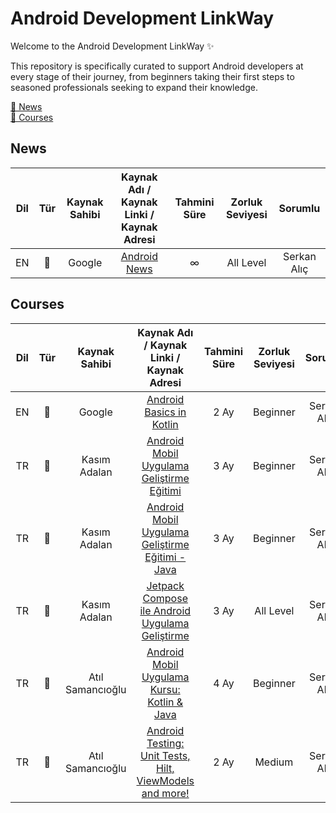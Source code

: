 # Android Development LinkWay

Welcome to the Android Development LinkWay ✨

This repository is specifically curated to support Android developers at every stage of their journey, from beginners taking their first steps to seasoned professionals seeking to expand their knowledge.

[📌 News](#ne) <br>
[📌 Courses](#co) <br>


## <a name="ne"></a> News

|Dil|Tür  |Kaynak Sahibi |         Kaynak Adı / Kaynak Linki / Kaynak Adresi          |  Tahmini Süre |Zorluk Seviyesi |Sorumlu |
|:--:|:-----:|:-----:|:-------------------------------------:|:--------------:|:-------------:|:---------------------:|
|EN  |📑     |Google | [Android News](https://developer.android.com/news)                                                        |∞        |All Level  | Serkan Alıç          |


## <a name="co"></a> Courses
                                                   
|Dil|Tür  |Kaynak Sahibi |         Kaynak Adı / Kaynak Linki / Kaynak Adresi          |  Tahmini Süre |Zorluk Seviyesi |Sorumlu |
|:--:|:-----:|:-----:|:-------------------------------------:|:--------------:|:-------------:|:---------------------:|
|EN  |📑     |Google | [Android Basics in Kotlin](https://developer.android.com/courses/android-basics-kotlin/course)                                                        |2 Ay        |Beginner  | Serkan Alıç          |
|TR  |🎥     |Kasım Adalan | [Android Mobil Uygulama Geliştirme Eğitimi](https://www.udemy.com/course/android-mobil-uygulama-gelistirme-egitimi-kotlin/)                                                        |3 Ay        |Beginner  | Serkan Alıç          |
|TR  |🎥     |Kasım Adalan | [Android Mobil Uygulama Geliştirme Eğitimi - Java](https://www.udemy.com/course/android-mobil-uygulama-gelistirme-egitimi-java/)                                                             |3 Ay           |Beginner | Serkan Alıç          |
|TR  |🎥     |Kasım Adalan | [Jetpack Compose ile Android Uygulama Geliştirme](https://www.udemy.com/course/jetpack-compose-ile-android-uygulama-gelistirme-kursu/)                                                             |3 Ay           |All Level | Serkan Alıç          |  
|TR  |🎥     |Atıl Samancıoğlu | [Android Mobil Uygulama Kursu: Kotlin & Java](https://www.udemy.com/course/android-o-mobil-uygulama-dersi-kotlin-java/)                                                             |4 Ay           |Beginner | Serkan Alıç          |
|TR  |🎥     |Atıl Samancıoğlu | [Android Testing: Unit Tests, Hilt, ViewModels and more!](https://www.udemy.com/course/android-testing/)                                                             |2 Ay           |Medium | Serkan Alıç          |  

